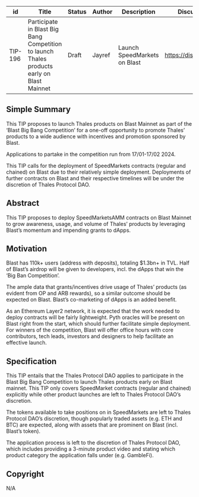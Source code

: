 | id | Title | Status | Author | Description | Discussions to | Created |
| ----------- | ----------- | ----------- | ----------- | ----------- | ----------- | ----------- |
| TIP-196 | Participate in Blast Big Bang Competition to launch Thales products early on Blast Mainnet | Draft | Jayref | Launch SpeedMarkets on Blast | https://discord.gg/thales | 2024-01-25

## Simple Summary


This TIP proposes to launch Thales products on Blast Mainnet as part of the ‘Blast Big Bang Competition’ for a one-off opportunity to promote Thales’ products to a wide audience with incentives and promotion sponsored by Blast.

Applications to partake in the competition run from 17/01-17/02 2024.

This TIP calls for the deployment of SpeedMarkets contracts (regular and chained) on Blast due to their relatively simple deployment. Deployments of further contracts on Blast and their respective timelines will be under the discretion of Thales Protocol DAO.



## Abstract


This TIP proposes to deploy SpeedMarketsAMM contracts on Blast Mainnet to grow awareness, usage, and volume of Thales’ products by leveraging Blast’s momentum and impending grants to dApps.


## Motivation


Blast has 110k+ users (address with deposits), totaling $1.3bn+ in TVL. Half of Blast’s airdrop will be given to developers, incl. the dApps that win the ‘Big Ban Competition’. 

The ample data that grants/incentives drive usage of Thales’ products (as evident from OP and ARB rewards), so a similar outcome should be expected on Blast. Blast’s co-marketing of dApps is an added benefit.
 
As an Ethereum Layer2 network, it is expected that the work needed to deploy contracts will be fairly lightweight. 
Pyth oracles will be present on Blast right from the start, which should further facilitate simple deployment.
For winners of the competition, Blast will offer office hours with core contributors, tech leads, investors and designers to help facilitate an effective launch.



## Specification

This TIP entails that the Thales Protocol DAO applies to participate in the Blast Big Bang Competition to launch Thales products early on Blast mainnet. 
This TIP only covers SpeedMarket contracts (regular and chained) explicitly while other product launches are left to Thales Protocol DAO’s discretion. 

The tokens available to take positions on in SpeedMarkets are left to Thales Protocol DAO’s discretion, though popularly traded assets (e.g. ETH and BTC) are expected, along with assets that are prominent on Blast (incl. Blast’s token).

The application process is left to the discretion of Thales Protocol DAO, which includes providing a 3-minute product video and stating which product category the application falls under (e.g. GambleFi).



## Copyright

N/A
